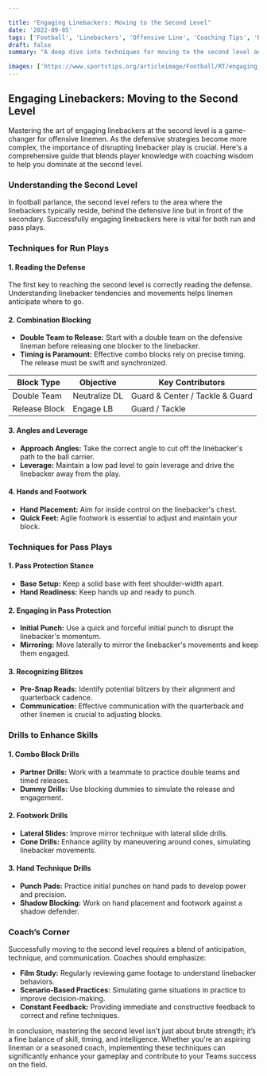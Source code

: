 ```yaml
---

title: "Engaging Linebackers: Moving to the Second Level"
date: '2022-09-05'
tags: ['Football', 'Linebackers', 'Offensive Line', 'Coaching Tips', 'Player Skills', 'Run Plays', 'Pass Plays', 'Techniques', 'Second Level']
draft: false
summary: "A deep dive into techniques for moving to the second level and effectively engaging linebackers in both run and pass plays."

images: ['https://www.sportstips.org/articleimage/Football/RT/engaging_linebackers_moving_to_the_second_level.webp']
---
```


## Engaging Linebackers: Moving to the Second Level

Mastering the art of engaging linebackers at the second level is a game-changer for offensive linemen. As the defensive strategies become more complex, the importance of disrupting linebacker play is crucial. Here's a comprehensive guide that blends player knowledge with coaching wisdom to help you dominate at the second level.

### Understanding the Second Level

In football parlance, the second level refers to the area where the linebackers typically reside, behind the defensive line but in front of the secondary. Successfully engaging linebackers here is vital for both run and pass plays. 

### Techniques for Run Plays

#### 1. **Reading the Defense**

   The first key to reaching the second level is correctly reading the defense. Understanding linebacker tendencies and movements helps linemen anticipate where to go.

#### 2. **Combination Blocking**

- **Double Team to Release:** Start with a double team on the defensive lineman before releasing one blocker to the linebacker.
- **Timing is Paramount:** Effective combo blocks rely on precise timing. The release must be swift and synchronized.

| Block Type       | Objective                   | Key Contributors                  |
|------------------|-----------------------------|-----------------------------------|
| Double Team      | Neutralize DL               | Guard & Center / Tackle & Guard   |
| Release Block    | Engage LB                   | Guard / Tackle                    |

#### 3. **Angles and Leverage**

- **Approach Angles:** Take the correct angle to cut off the linebacker's path to the ball carrier.
- **Leverage:** Maintain a low pad level to gain leverage and drive the linebacker away from the play.

#### 4. **Hands and Footwork**

- **Hand Placement:** Aim for inside control on the linebacker's chest.
- **Quick Feet:** Agile footwork is essential to adjust and maintain your block.

### Techniques for Pass Plays

#### 1. **Pass Protection Stance**

- **Base Setup:** Keep a solid base with feet shoulder-width apart.
- **Hand Readiness:** Keep hands up and ready to punch.

#### 2. **Engaging in Pass Protection**

- **Initial Punch:** Use a quick and forceful initial punch to disrupt the linebacker's momentum.
- **Mirroring:** Move laterally to mirror the linebacker's movements and keep them engaged.

#### 3. **Recognizing Blitzes**

- **Pre-Snap Reads:** Identify potential blitzers by their alignment and quarterback cadence.
- **Communication:** Effective communication with the quarterback and other linemen is crucial to adjusting blocks.

### Drills to Enhance Skills

#### 1. **Combo Block Drills**

- **Partner Drills:** Work with a teammate to practice double teams and timed releases.
- **Dummy Drills:** Use blocking dummies to simulate the release and engagement.

#### 2. **Footwork Drills**

- **Lateral Slides:** Improve mirror technique with lateral slide drills.
- **Cone Drills:** Enhance agility by maneuvering around cones, simulating linebacker movements.

#### 3. **Hand Technique Drills**

- **Punch Pads:** Practice initial punches on hand pads to develop power and precision.
- **Shadow Blocking:** Work on hand placement and footwork against a shadow defender.

### Coach’s Corner

Successfully moving to the second level requires a blend of anticipation, technique, and communication. Coaches should emphasize:

- **Film Study:** Regularly reviewing game footage to understand linebacker behaviors.
- **Scenario-Based Practices:** Simulating game situations in practice to improve decision-making.
- **Constant Feedback:** Providing immediate and constructive feedback to correct and refine techniques.

In conclusion, mastering the second level isn't just about brute strength; it’s a fine balance of skill, timing, and intelligence. Whether you're an aspiring lineman or a seasoned coach, implementing these techniques can significantly enhance your gameplay and contribute to your Teams success on the field.
```